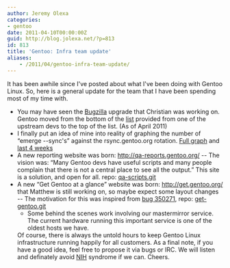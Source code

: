 ```yaml
---
author: Jeremy Olexa
categories:
- gentoo
date: 2011-04-10T00:00:00Z
guid: http://blog.jolexa.net/?p=813
id: 813
title: 'Gentoo: Infra team update'
aliases:
    - /2011/04/gentoo-infra-team-update/
---
```


It has been awhile since I've posted about what I've been doing with Gentoo Linux. So, here is a general update for the team that I have been spending most of my time with.

  * You may have seen the [Bugzilla][1] upgrade that Christian was working on. Gentoo moved from the bottom of the [list][2] provided from one of the upstream devs to the top of the list. (As of April 2011)
  * I finally put an idea of mine into reality of graphing the number of &#8220;emerge --sync's&#8221; against the rsync.gentoo.org rotation. [Full graph][3] and [last 4 weeks][4]
  * A new reporting website was born: <http://qa-reports.gentoo.org/> -- The vision was: &#8220;Many Gentoo devs have useful scripts and many people complain that there is not a central place to see all the output.&#8221; This site is a solution, and open for all. repo: [qa-scripts.git][5]
  * A new &#8220;Get Gentoo at a glance&#8221; website was born: <http://get.gentoo.org/> that Matthew is still working on, so maybe expect some layout changes -- The motivation for this was inspired from [bug 350271][6], repo: [get-gentoo.git][7] 
      * Some behind the scenes work involving our mastermirror service. The current hardware running this important service is one of the oldest hosts we have.</ul> 
    Of course, there is always the untold hours to keep Gentoo Linux infrastructure running happily for all customers. As a final note, if you have a good idea, feel free to propose it via bugs or IRC. We will listen and definately avoid [NIH][8] syndrome if we can. Cheers.

 [1]: http://bugs.gentoo.org
 [2]: http://lpsolit.wordpress.com/bugzilla-usage-worldwide/
 [3]: http://mirrorstats.gentoo.org/rsync/rsync-usage.png
 [4]: http://mirrorstats.gentoo.org/rsync/rsync-usage-last4weeks.png
 [5]: http://git.overlays.gentoo.org/gitweb/?p=proj/qa-scripts.git;a=summary
 [6]: https://bugs.gentoo.org/show_bug.cgi?id=350271
 [7]: http://git.overlays.gentoo.org/gitweb/?p=proj/get-gentoo.git;a=summary
 [8]: http://en.wikipedia.org/wiki/NIH_syndrome